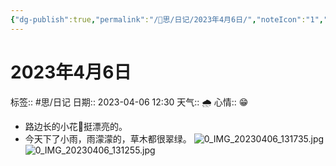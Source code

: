 ```yaml
---
{"dg-publish":true,"permalink":"/🧠思/日记/2023年4月6日/","noteIcon":"1","created":"2023-04-06T12:30:54.469+08:00","updated":""}
---
```


# 2023年4月6日
标签:: #思/日记
日期:: 2023-04-06 12:30
天气:: 🌧️
心情:: 😁

- 路边长的小花🌸挺漂亮的。
- 今天下了小雨，雨濛濛的，草木都很翠绿。
	![0_IMG_20230406_131735.jpg](/img/user/%E7%B3%BB%E7%BB%9F/%E9%99%84%E4%BB%B6/0_IMG_20230406_131735.jpg)![0_IMG_20230406_131255.jpg](/img/user/%E7%B3%BB%E7%BB%9F/%E9%99%84%E4%BB%B6/0_IMG_20230406_131255.jpg)